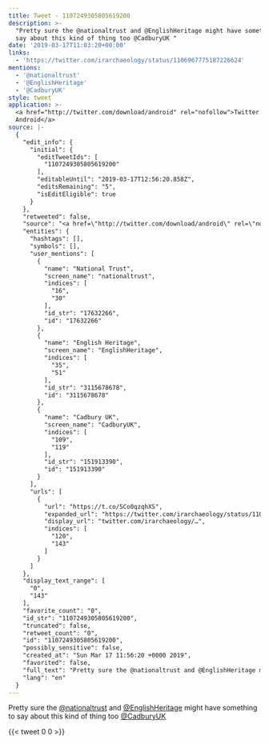 ```yaml
---
title: Tweet - 1107249305805619200
description: >-
  "Pretty sure the @nationaltrust and @EnglishHeritage might have something to
  say about this kind of thing too @CadburyUK "
date: '2019-03-17T11:03:20+00:00'
links:
  - 'https://twitter.com/irarchaeology/status/1106967775187226624'
mentions:
  - '@nationaltrust'
  - '@EnglishHeritage'
  - '@CadburyUK'
style: tweet
application: >-
  <a href="http://twitter.com/download/android" rel="nofollow">Twitter for
  Android</a>
source: |-
  {
    "edit_info": {
      "initial": {
        "editTweetIds": [
          "1107249305805619200"
        ],
        "editableUntil": "2019-03-17T12:56:20.858Z",
        "editsRemaining": "5",
        "isEditEligible": true
      }
    },
    "retweeted": false,
    "source": "<a href=\"http://twitter.com/download/android\" rel=\"nofollow\">Twitter for Android</a>",
    "entities": {
      "hashtags": [],
      "symbols": [],
      "user_mentions": [
        {
          "name": "National Trust",
          "screen_name": "nationaltrust",
          "indices": [
            "16",
            "30"
          ],
          "id_str": "17632266",
          "id": "17632266"
        },
        {
          "name": "English Heritage",
          "screen_name": "EnglishHeritage",
          "indices": [
            "35",
            "51"
          ],
          "id_str": "3115678678",
          "id": "3115678678"
        },
        {
          "name": "Cadbury UK",
          "screen_name": "CadburyUK",
          "indices": [
            "109",
            "119"
          ],
          "id_str": "151913390",
          "id": "151913390"
        }
      ],
      "urls": [
        {
          "url": "https://t.co/SCo0qzqhXS",
          "expanded_url": "https://twitter.com/irarchaeology/status/1106967775187226624",
          "display_url": "twitter.com/irarchaeology/…",
          "indices": [
            "120",
            "143"
          ]
        }
      ]
    },
    "display_text_range": [
      "0",
      "143"
    ],
    "favorite_count": "0",
    "id_str": "1107249305805619200",
    "truncated": false,
    "retweet_count": "0",
    "id": "1107249305805619200",
    "possibly_sensitive": false,
    "created_at": "Sun Mar 17 11:56:20 +0000 2019",
    "favorited": false,
    "full_text": "Pretty sure the @nationaltrust and @EnglishHeritage might have something to say about this kind of thing too @CadburyUK https://t.co/SCo0qzqhXS",
    "lang": "en"
  }
---
```

Pretty sure the [@nationaltrust](https://twitter.com/@nationaltrust) and [@EnglishHeritage](https://twitter.com/@EnglishHeritage) might have something to say about this kind of thing too [@CadburyUK](https://twitter.com/@CadburyUK) 
    
{{< tweet 0 0 >}}
    
